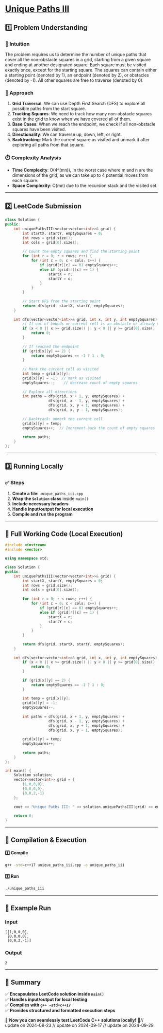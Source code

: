 # **[Unique Paths III](https://leetcode.com/problems/unique-paths-iii/description/)**  

## **1️⃣ Problem Understanding**  
### **📌 Intuition**  
The problem requires us to determine the number of unique paths that cover all the non-obstacle squares in a grid, starting from a given square and ending at another designated square. Each square must be visited exactly once, except for the starting square. The squares can contain either a starting point (denoted by 1), an endpoint (denoted by 2), or obstacles (denoted by -1). All other squares are free to traverse (denoted by 0).

### **🚀 Approach**  
1. **Grid Traversal**: We can use Depth First Search (DFS) to explore all possible paths from the start square.
2. **Tracking Squares**: We need to track how many non-obstacle squares exist in the grid to know when we have covered all of them.
3. **Base Cases**: When we reach the endpoint, we check if all non-obstacle squares have been visited.
4. **Directionality**: We can traverse up, down, left, or right.
5. **Backtracking**: Mark the current square as visited and unmark it after exploring all paths from that square.

### **⏱️ Complexity Analysis**  
- **Time Complexity**: O(4^(mn)), in the worst case where m and n are the dimensions of the grid, as we can take up to 4 potential moves from each square.
- **Space Complexity**: O(mn) due to the recursion stack and the visited set.

---  

## **2️⃣ LeetCode Submission**  
```cpp
class Solution {
public:
    int uniquePathsIII(vector<vector<int>>& grid) {
        int startX, startY, emptySquares = 0;
        int rows = grid.size();
        int cols = grid[0].size();
        
        // Count the empty squares and find the starting point
        for (int r = 0; r < rows; r++) {
            for (int c = 0; c < cols; c++) {
                if (grid[r][c] == 0) emptySquares++;
                else if (grid[r][c] == 1) {
                    startX = r;
                    startY = c;
                }
            }
        }
        
        // Start DFS from the starting point
        return dfs(grid, startX, startY, emptySquares);
    }
    
    int dfs(vector<vector<int>>& grid, int x, int y, int emptySquares) {
        // If out of bounds or current cell is an obstacle or already visited
        if (x < 0 || x >= grid.size() || y < 0 || y >= grid[0].size() || grid[x][y] == -1) {
            return 0;
        }
        
        // If reached the endpoint
        if (grid[x][y] == 2) {
            return emptySquares == -1 ? 1 : 0;
        }
        
        // Mark the current cell as visited
        int temp = grid[x][y];
        grid[x][y] = -1;  // mark as visited
        emptySquares--;    // decrease count of empty squares
        
        // Explore all directions
        int paths = dfs(grid, x + 1, y, emptySquares) +
                    dfs(grid, x - 1, y, emptySquares) +
                    dfs(grid, x, y + 1, emptySquares) +
                    dfs(grid, x, y - 1, emptySquares);
        
        // Backtrack: unmark the current cell
        grid[x][y] = temp;
        emptySquares++;  // Increment back the count of empty squares
        
        return paths;
    }
};  
```  

---  

## **3️⃣ Running Locally**  
### **✅ Steps**  
1. **Create a file**: `unique_paths_iii.cpp`  
2. **Wrap the `Solution` class** inside `main()`  
3. **Include necessary headers**  
4. **Handle input/output for local execution**  
5. **Compile and run the program**  

---  

## **📝 Full Working Code (Local Execution)**  
```cpp
#include <iostream>
#include <vector>

using namespace std;

class Solution {
public:
    int uniquePathsIII(vector<vector<int>>& grid) {
        int startX, startY, emptySquares = 0;
        int rows = grid.size();
        int cols = grid[0].size();
        
        for (int r = 0; r < rows; r++) {
            for (int c = 0; c < cols; c++) {
                if (grid[r][c] == 0) emptySquares++;
                else if (grid[r][c] == 1) {
                    startX = r;
                    startY = c;
                }
            }
        }
        
        return dfs(grid, startX, startY, emptySquares);
    }
    
    int dfs(vector<vector<int>>& grid, int x, int y, int emptySquares) {
        if (x < 0 || x >= grid.size() || y < 0 || y >= grid[0].size() || grid[x][y] == -1) {
            return 0;
        }
        
        if (grid[x][y] == 2) {
            return emptySquares == -1 ? 1 : 0;
        }
        
        int temp = grid[x][y];
        grid[x][y] = -1;  
        emptySquares--;    
        
        int paths = dfs(grid, x + 1, y, emptySquares) +
                    dfs(grid, x - 1, y, emptySquares) +
                    dfs(grid, x, y + 1, emptySquares) +
                    dfs(grid, x, y - 1, emptySquares);
        
        grid[x][y] = temp;
        emptySquares++;  
        
        return paths;
    }
};

int main() {
    Solution solution;
    vector<vector<int>> grid = {
        {1,0,0,0},
        {0,0,0,0},
        {0,0,2,-1}
    };
    
    cout << "Unique Paths III: " << solution.uniquePathsIII(grid) << endl;
    
    return 0;
}  
```  

---  

## **🔧 Compilation & Execution**  
#### **1️⃣ Compile**  
```bash
g++ -std=c++17 unique_paths_iii.cpp -o unique_paths_iii
```  

#### **2️⃣ Run**  
```bash
./unique_paths_iii
```  

---  

## **🎯 Example Run**  
### **Input**  
```
[[1,0,0,0],
 [0,0,0,0],
 [0,0,2,-1]]
```  
### **Output**  
```
2
```  

---  

## **📌 Summary**  
✅ **Encapsulates LeetCode solution inside `main()`**  
✅ **Handles input/output for local testing**  
✅ **Compiles with `g++ -std=c++17`**  
✅ **Provides structured and formatted execution steps**  

🚀 **Now you can seamlessly test LeetCode C++ solutions locally!** 🚀// update on 2024-08-23
// update on 2024-09-17
// update on 2024-09-29
